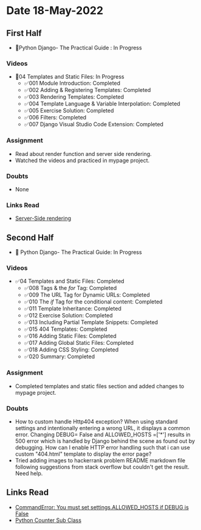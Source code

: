 # Date 18-May-2022

## First Half

- 🔄Python Django- The Practical Guide : In Progress

### Videos

- 🔄04 Templates and Static Files: In Progress
  - ✅001 Module Introduction: Completed
  - ✅002 Adding & Registering Templates: Completed
  - ✅003 Rendering Templates: Completed
  - ✅004 Template Language & Variable Interpolation: Completed
  - ✅005 Exercise Solution: Completed
  - ✅006 Filters: Completed
  - ✅007 Django Visual Studio Code Extension: Completed

### Assignment

- Read about render function and server side rendering.
- Watched the videos and practiced in mypage project.

### Doubts

- None

### Links Read

- [Server-Side rendering](https://www.heavy.ai/technical-glossary/server-side-rendering)

## Second Half

- 🔄 Python Django- The Practical Guide: In Progress

### Videos

- ✅04 Templates and Static Files: Completed
  - ✅008 Tags & the _for_ Tag: Completed
  - ✅009 The URL Tag for Dynamic URLs: Completed
  - ✅010 The _if_ Tag for the conditional content: Completed
  - ✅011 Template Inheritance: Completed
  - ✅012 Exercise Solution: Completed
  - ✅013 Including Partial Template Snippets: Completed
  - ✅015 404 Templates: Completed
  - ✅016 Adding Static Files: Completed
  - ✅017 Adding Global Static Files: Completed
  - ✅018 Adding CSS Styling: Completed
  - ✅020 Summary: Completed

### Assignment

- Completed templates and static files section and added changes to mypage project.

### Doubts

- How to custom handle Http404 exception? When using standard settings and intentionally entering a wrong URL, it displays a common error. Changing DEBUG= False and ALLOWED_HOSTS =['*'] results in 500 error which is handled by Django behind the scene as found out by debugging. How can I enable HTTP error handling such that i can use custom "404.html" template to display the error page?
- Tried adding images to hackerrank problem README markdown file following suggestions from stack overflow but couldn't get the result. Need help.

## Links Read

- [CommandError: You must set settings.ALLOWED_HOSTS if DEBUG is False](https://stackoverflow.com/questions/24857158/commanderror-you-must-set-settings-allowed-hosts-if-debug-is-false)
- [Python Counter Sub Class](https://medium.datadriveninvestor.com/an-introduction-to-python-counter-47948fdd9c1a)
